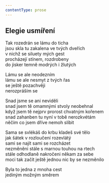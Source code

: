```yaml
---
contentType: prose
---
```


## Elegie usmíření

Tak rozedrán se lámu do ticha  
jsou skla tu zakalena ve tvých dveřích  
v nichž se siluety mých gest  
procházejí stínem, rozdrobeny  
do jisker temně modrých i žlutých

Lámu se ale neodezním  
lámu se ale nesmyt z tvých řas  
se ještě pozachvěji  
nerozpráším se

Snad jsme se ani neviděli  
snad jsem tě omamnými stvoly neobehnal  
když jsem tě nejprv prorost chvatným kořenem  
snad zahanben tu nyní v tobě nerozkvétám  
něčím co jsem dříve nemoh slíbit

Sama se svlékáš do krbu kladeš své tělo  
jak šátek v rozloučení rozevlátý  
sami se najít sami se rozcházet  
nezměněni stále s marnou touhou na rtech  
stále odhodlaně nakročeni někam za sebe  
moci tak začít ještě jednou nic by se nezměnilo

Byla to jedna z mnoha cest  
jediným možným směrem
